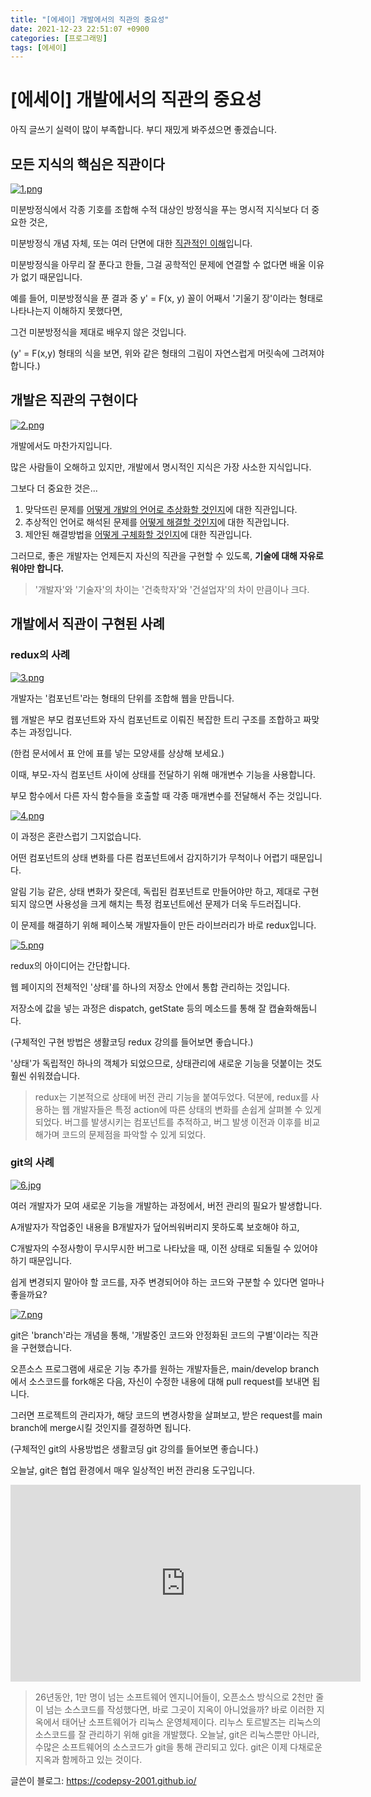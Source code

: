 ```yaml
---
title: "[에세이] 개발에서의 직관의 중요성"
date: 2021-12-23 22:51:07 +0900
categories: [프로그래밍]
tags: [에세이]
---
```




# [에세이] 개발에서의 직관의 중요성

아직 글쓰기 실력이 많이 부족합니다. 부디 재밌게 봐주셨으면 좋겠습니다.



## 모든 지식의 핵심은 직관이다

[![1.png](https://i.postimg.cc/BZVSgCh9/1.png)](https://postimg.cc/mh7WZ7f8)

미분방정식에서 각종 기호를 조합해 수적 대상인 방정식을 푸는 명시적 지식보다 더 중요한 것은,

미분방정식 개념 자체, 또는 여러 단면에 대한 <u>직관적인 이해</u>입니다.

미분방정식을 아무리 잘 푼다고 한들, 그걸 공학적인 문제에 연결할 수 없다면 배울 이유가 없기 때문입니다.

예를 들어, 미분방정식을 푼 결과 중 y' = F(x, y) 꼴이 어째서 '기울기 장'이라는 형태로 나타나는지 이해하지 못했다면,

그건 미분방정식을 제대로 배우지 않은 것입니다.

(y' = F(x,y) 형태의 식을 보면, 위와 같은 형태의 그림이 자연스럽게 머릿속에 그려져야 합니다.)



## 개발은 직관의 구현이다

[![2.png](https://i.postimg.cc/WzCs12Db/2.png)](https://postimg.cc/n94ydfY6)

개발에서도 마찬가지입니다.

많은 사람들이 오해하고 있지만, 개발에서 명시적인 지식은 가장 사소한 지식입니다.

그보다 더 중요한 것은...

1. 맞닥뜨린 문제를 <u>어떻게 개발의 언어로 추상화할 것인지</u>에 대한 직관입니다.
2. 추상적인 언어로 해석된 문제를 <u>어떻게 해결할 것인지</u>에 대한 직관입니다.
3. 제안된 해결방법을 <u>어떻게 구체화할 것인지</u>에 대한 직관입니다.

그러므로, 좋은 개발자는 언제든지 자신의 직관을 구현할 수 있도록, **기술에 대해 자유로워야만 합니다.**

> '개발자'와 '기술자'의 차이는 '건축학자'와 '건설업자'의 차이 만큼이나 크다.



## 개발에서 직관이 구현된 사례

### redux의 사례

[![3.png](https://i.postimg.cc/ydfV2hsR/3.png)](https://postimg.cc/8J6Q66Fk)

개발자는 '컴포넌트'라는 형태의 단위를 조합해 웹을 만듭니다.

웹 개발은 부모 컴포넌트와 자식 컴포넌트로 이뤄진 복잡한 트리 구조를 조합하고 짜맞추는 과정입니다.

(한컴 문서에서 표 안에 표를 넣는 모양새를 상상해 보세요.)

이때, 부모-자식 컴포넌트 사이에 상태를 전달하기 위해 매개변수 기능을 사용합니다.

부모 함수에서 다른 자식 함수들을 호출할 때 각종 매개변수를 전달해서 주는 것입니다.

[![4.png](https://i.postimg.cc/3wFrF5qn/4.png)](https://postimg.cc/NyLwQVBH)

이 과정은 혼란스럽기 그지없습니다.

어떤 컴포넌트의 상태 변화를 다른 컴포넌트에서 감지하기가 무척이나 어렵기 때문입니다.

알림 기능 같은, 상태 변화가 잦은데, 독립된 컴포넌트로 만들어야만 하고, 제대로 구현되지 않으면 사용성을 크게 해치는 특정 컴포넌트에선 문제가 더욱 두드러집니다.

이 문제를 해결하기 위해 페이스북 개발자들이 만든 라이브러리가 바로 redux입니다.



[![5.png](https://i.postimg.cc/C1MhvrTY/5.png)](https://postimg.cc/wtPYMVjb)

redux의 아이디어는 간단합니다.

웹 페이지의 전체적인 '상태'를 하나의 저장소 안에서 통합 관리하는 것입니다.

저장소에 값을 넣는 과정은 dispatch, getState 등의 메소드를 통해 잘 캡슐화해둡니다.

(구체적인 구현 방법은 생활코딩 redux 강의를 들어보면 좋습니다.)

'상태'가 독립적인 하나의 객체가 되었으므로, 상태관리에 새로운 기능을 덧붙이는 것도 훨씬 쉬워졌습니다.

> redux는 기본적으로 상태에 버전 관리 기능을 붙여두었다. 덕분에, redux를 사용하는 웹 개발자들은 특정 action에 따른 상태의 변화를 손쉽게 살펴볼 수 있게 되었다. 버그를 발생시키는 컴포넌트를 추적하고, 버그 발생 이전과 이후를 비교해가며 코드의 문제점을 파악할 수 있게 되었다.



### git의 사례

[![6.jpg](https://i.postimg.cc/Fz79vfHB/6.jpg)](https://postimg.cc/7JrvMZ73)

여러 개발자가 모여 새로운 기능을 개발하는 과정에서, 버전 관리의 필요가 발생합니다.

A개발자가 작업중인 내용을 B개발자가 덮어씌워버리지 못하도록 보호해야 하고,

C개발자의 수정사항이 무시무시한 버그로 나타났을 때, 이전 상태로 되돌릴 수 있어야 하기 때문입니다.

쉽게 변경되지 말아야 할 코드를, 자주 변경되어야 하는 코드와 구분할 수 있다면 얼마나 좋을까요?



[![7.png](https://i.postimg.cc/vZRQRZF0/7.png)](https://postimg.cc/HV2GXHLM)

git은 'branch'라는 개념을 통해, '개발중인 코드와 안정화된 코드의 구별'이라는 직관을 구현했습니다.

오픈소스 프로그램에 새로운 기능 추가를 원하는 개발자들은, main/develop branch에서 소스코드를 fork해온 다음, 자신이 수정한 내용에 대해 pull request를 보내면 됩니다.

그러면 프로젝트의 관리자가, 해당 코드의 변경사항을 살펴보고, 받은 request를 main branch에 merge시킬 것인지를 결정하면 됩니다.

(구체적인 git의 사용방법은 생활코딩 git 강의를 들어보면 좋습니다.)

오늘날, git은 협업 환경에서 매우 일상적인 버전 관리용 도구입니다.

<iframe width="560" height="315" src="https://www.youtube.com/embed/uKtBJ65UWoM" title="YouTube video player" frameborder="0" allow="accelerometer; autoplay; clipboard-write; encrypted-media; gyroscope; picture-in-picture" allowfullscreen></iframe>

> 26년동안, 1만 명이 넘는 소프트웨어 엔지니어들이, 오픈소스 방식으로 2천만 줄이 넘는 소스코드를 작성했다면, 바로 그곳이 지옥이 아니었을까? 바로 이러한 지옥에서 태어난 소프트웨어가 리눅스 운영체제이다. 리누스 토르발즈는 리눅스의 소스코드를 잘 관리하기 위해 git을 개발했다. 오늘날, git은 리눅스뿐만 아니라, 수많은 소프트웨어의 소스코드가 git을 통해 관리되고 있다. git은 이제 다채로운 지옥과 함께하고 있는 것이다.





글쓴이 블로그: https://codepsy-2001.github.io/


